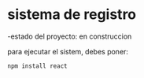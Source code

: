 <h1> sistema de registro  </h1>

-estado del proyecto: en construccion

para ejecutar el sistem, debes poner: 

```npm install react```
